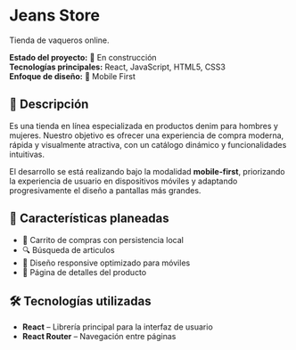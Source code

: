 # Jeans Store 
Tienda de vaqueros online.

**Estado del proyecto:** 🚧 En construcción  
**Tecnologías principales:** React, JavaScript, HTML5, CSS3  
**Enfoque de diseño:** 📱 Mobile First

## 📌 Descripción

Es una tienda en línea especializada en productos denim para hombres y mujeres. Nuestro objetivo es ofrecer una experiencia de compra moderna, rápida y visualmente atractiva, con un catálogo dinámico y funcionalidades intuitivas.

El desarrollo se está realizando bajo la modalidad **mobile-first**, priorizando la experiencia de usuario en dispositivos móviles y adaptando progresivamente el diseño a pantallas más grandes.

## 🚀 Características planeadas

- 🛒 Carrito de compras con persistencia local  
- 🔍 Búsqueda de articulos 
- 📱 Diseño responsive optimizado para móviles  
- 🧾 Página de detalles del producto  

## 🛠️ Tecnologías utilizadas

- **React** – Librería principal para la interfaz de usuario  
- **React Router** – Navegación entre páginas 



